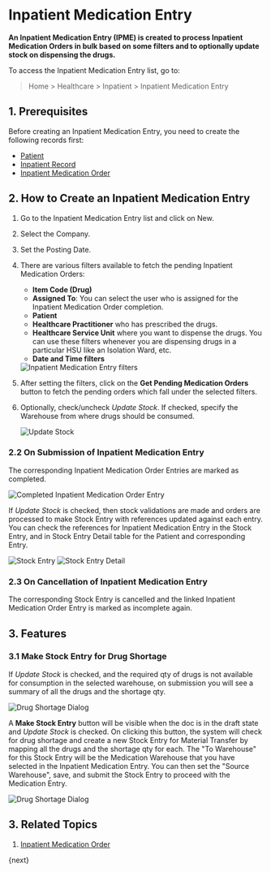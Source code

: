 <!-- add-breadcrumbs -->
# Inpatient Medication Entry

**An Inpatient Medication Entry (IPME) is created to process Inpatient Medication Orders in bulk based on some filters and to optionally update stock on dispensing the drugs.**

To access the Inpatient Medication Entry list, go to:

> Home > Healthcare > Inpatient > Inpatient Medication Entry

## 1. Prerequisites

Before creating an Inpatient Medication Entry, you need to create the following records first:

* [Patient](/docs/user/manual/en/healthcare/patient)
* [Inpatient Record](/docs/user/manual/en/healthcare/inpatient_record)
* [Inpatient Medication Order](/docs/user/manual/en/healthcare/inpatient_medication_order)

## 2. How to Create an Inpatient Medication Entry

1. Go to the Inpatient Medication Entry list and click on New.
2. Select the Company.
3. Set the Posting Date.
4. There are various filters available to fetch the pending Inpatient Medication Orders:

    - **Item Code (Drug)**
    - **Assigned To**: You can select the user who is assigned for the Inpatient Medication Order completion.
    - **Patient**
    - **Healthcare Practitioner** who has prescribed the drugs.
    - **Healthcare Service Unit** where you want to dispense the drugs. You can use these filters whenever you are dispensing drugs in a particular HSU like an Isolation Ward, etc.
    - **Date and Time filters**

    <img class="screenshot" alt="Inpatient Medication Entry filters" src="{{docs_base_url}}/assets/img/healthcare/ime-filters.png">

5. After setting the filters, click on the **Get Pending Medication Orders** button to fetch the pending orders which fall under the selected filters.
6. Optionally, check/uncheck _Update Stock_. If checked, specify the Warehouse from where drugs should be consumed.

    <img class="screenshot" alt="Update Stock" src="{{docs_base_url}}/assets/img/healthcare/ime-stock.png">

### 2.2 On Submission of Inpatient Medication Entry

The corresponding Inpatient Medication Order Entries are marked as completed.

<img class="screenshot" alt="Completed Inpatient Medication Order Entry" src="{{docs_base_url}}/assets/img/healthcare/imoe-completed.png">

If _Update Stock_ is checked, then stock validations are made and orders are processed to make Stock Entry with references updated against each entry.
You can check the references for Inpatient Medication Entry in the Stock Entry, and in Stock Entry Detail table for the Patient and corresponding Entry.

<img class="screenshot" alt="Stock Entry" src="{{docs_base_url}}/assets/img/healthcare/ime-stock-entry.png">

<img class="screenshot" alt="Stock Entry Detail" src="{{docs_base_url}}/assets/img/healthcare/ime-stock-entry-detail.png">

### 2.3 On Cancellation of Inpatient Medication Entry

The corresponding Stock Entry is cancelled and the linked Inpatient Medication Order Entry is marked as incomplete again.

## 3. Features

### 3.1 Make Stock Entry for Drug Shortage

If _Update Stock_ is checked, and the required qty of drugs is not available for consumption in the selected warehouse, on submission you will see a summary of all the drugs and the shortage qty.

<img class="screenshot" alt="Drug Shortage Dialog" src="{{docs_base_url}}/assets/img/healthcare/drug-shortage-dialog.gif">

A **Make Stock Entry** button will be visible when the doc is in the draft state and _Update Stock_ is checked. On clicking this button, the system will check for drug shortage and create a new Stock Entry for Material Transfer by mapping all the drugs and the shortage qty for each. The "To Warehouse" for this Stock Entry will be the Medication Warehouse that you have selected in the Inpatient Medication Entry. You can then set the "Source Warehouse", save, and submit the Stock Entry to proceed with the Medication Entry.

<img class="screenshot" alt="Drug Shortage Dialog" src="{{docs_base_url}}/assets/img/healthcare/make-stock-entry.gif">

## 3. Related Topics

1. [Inpatient Medication Order](/docs/user/manual/en/healthcare/inpatient_medication_order)

{next}
